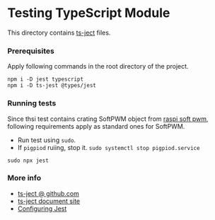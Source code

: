 Testing TypeScript Module
=========================

This directory
contains [ts-ject](https://github.com/kulshekhar/ts-jest) files.

### Prerequisites

Apply following commands in the root directory of the project.
```Shell
npm i -D jest typescript
npm i -D ts-jest @types/jest
```

### Running tests
Since thsi test contains crating SoftPWM object from 
[raspi soft pwm](https://github.com/nebrius/raspi-soft-pwm),
following requirements apply as standard ones for SoftPWM.
- Run test using `sudo`.
- If `pigpiod` ruiing, stop it. `sudo systemctl stop pigpiod.service`

```Shell
sudo npx jest
```

### More info
- [ts-ject @ github.com](https://github.com/kulshekhar/ts-jest)
- [ts-ject document site](https://kulshekhar.github.io/ts-jest/)
- [Configuring Jest](https://jestjs.io/docs/en/22.x/configuration)
